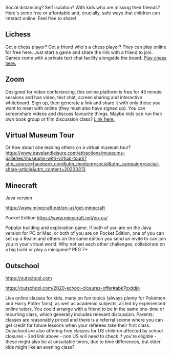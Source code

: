Social distancing? Self isolation? With kids who are missing their friends? Here's some free or affordable and, crucially, safe ways that children can interact online.
Feel free to share!


## Lichess 

Got a chess player? Got a friend who's a chess player? They can play online for free here. Just start a game and share the link with a friend to join. Games come with a private text chat facility alongside the board. [Play chess here.](https://lichess.org)


## Zoom

Designed for video conferencing, this online platform is free for 45 minute sessions and has video, text chat, screen sharing and interactive whiteboard. Sign up, then generate a link and share it with only those you want to meet with online (they must also have signed up). You can screenshare videos and discuss favourite things. Maybe kids can run their own book group or film discussion class? [Link here.](https://zoom.us)


## Virtual Museum Tour

Or how about one leading others on a virtual museum tour? https://www.travelandleisure.com/attractions/museums-galleries/museums-with-virtual-tours?utm_source=facebook.com&utm_medium=social&utm_campaign=social-share-article&utm_content=20200313


## Minecraft

Java version

https://www.minecraft.net/en-us/get-minecraft

Pocket Edition
 https://www.minecraft.net/en-us/

Popular building and exploration game. If both of you are on the Java version for PC or Mac, or both of you are on Pocket Edition, one of you can set up a Realm and others on the same edition you send an invite to can join you in your virtual world. Why not set each other challenges, collaborate on a big build or play a minigame? PEG 7+


## Outschool

https://outschool.com

https://outschool.com/2020-school-closures-offer#abk7oxddjo

Live online classes for kids, many on fun topics (always plenty for Pokémon and Harry Potter fans), as well as academic subjects, all led by experienced online tutors. You could arrange with a friend to be in the same one-time or recurring class, which generally includes relevant discussion. Parents: classes are reasonably priced and there is a referral sceme where you can get credit for future lessons when your referees take their first class. Outschool are also offering free classes for US children affected by school closures - 2nd link above - non US will need to check if you're eligible - these might also be at unsuitable times, due to time differences, but older kids might like an evening class?




